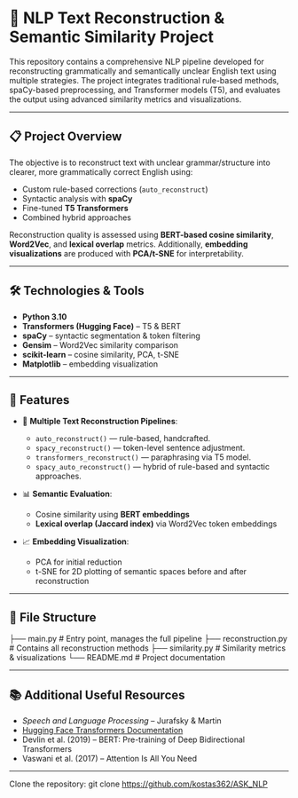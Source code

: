 # 🧠 NLP Text Reconstruction & Semantic Similarity Project

This repository contains a comprehensive NLP pipeline developed for reconstructing grammatically and semantically unclear English text using multiple strategies. The project integrates traditional rule-based methods, spaCy-based preprocessing, and Transformer models (T5), and evaluates the output using advanced similarity metrics and visualizations.

---

## 📋 Project Overview

The objective is to reconstruct text with unclear grammar/structure into clearer, more grammatically correct English using:
- Custom rule-based corrections (`auto_reconstruct`)
- Syntactic analysis with **spaCy**
- Fine-tuned **T5 Transformers**
- Combined hybrid approaches

Reconstruction quality is assessed using **BERT-based cosine similarity**, **Word2Vec**, and **lexical overlap** metrics. Additionally, **embedding visualizations** are produced with **PCA/t-SNE** for interpretability.

---

## 🛠️ Technologies & Tools

- **Python 3.10**
- **Transformers (Hugging Face)** – T5 & BERT
- **spaCy** – syntactic segmentation & token filtering
- **Gensim** – Word2Vec similarity comparison
- **scikit-learn** – cosine similarity, PCA, t-SNE
- **Matplotlib** – embedding visualization

---

## 🧪 Features

- 🔁 **Multiple Text Reconstruction Pipelines**:  
  - `auto_reconstruct()` — rule-based, handcrafted.
  - `spacy_reconstruct()` — token-level sentence adjustment.
  - `transformers_reconstruct()` — paraphrasing via T5 model.
  - `spacy_auto_reconstruct()` — hybrid of rule-based and syntactic approaches.

- 📊 **Semantic Evaluation**:
  - Cosine similarity using **BERT embeddings**
  - **Lexical overlap (Jaccard index)** via Word2Vec token embeddings

- 📈 **Embedding Visualization**:
  - PCA for initial reduction
  - t-SNE for 2D plotting of semantic spaces before and after reconstruction

---

## 📁 File Structure

├── main.py # Entry point, manages the full pipeline
├── reconstruction.py # Contains all reconstruction methods
├── similarity.py # Similarity metrics & visualizations
└── README.md # Project documentation

---

## 📚 Additional Useful Resources

- *Speech and Language Processing* – Jurafsky & Martin
- [Hugging Face Transformers Documentation](https://huggingface.co/docs/transformers/index)
- Devlin et al. (2019) – BERT: Pre-training of Deep Bidirectional Transformers
- Vaswani et al. (2017) – Attention Is All You Need

---
Clone the repository:
git clone https://github.com/kostas362/ASK_NLP
